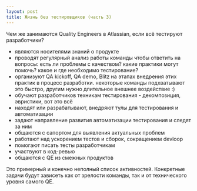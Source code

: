 ```yaml
---
layout: post
title: Жизнь без тестировщиков (часть 3)
---
```

 
Чем же занимаются Quality Engineers в Atlassian, если всё тестируют разработчики?

* являются носителями знаний о продукте
* проводят регулярный анализ работы команды чтобы ответить на вопросы:
есть ли проблемы с качеством? какие практики могут помочь?
какое и где необходимо тестирование?
* организуют QA kickoff, QA demo, Blitz на этапах внедрения этих практик в процесс разработки.
некоторые команды подхватывают это быстро, другим нужно длительное внешнее воздействие :)
* обучают разработчиков техникам тестирования - декомпозиция, эвристики, вот это всё
* находят или разрабатывают, внедряют тулы для тестирования и автоматизации
* задают направление развития автоматизации тестирования и следят за ним
* общаются с сапортом для выявления актуальных проблем
* работают над ускорением тестов и сборок, сокращением devloop
* помогают писать тесты разработчикам
* участвуют в код-ревью
* общаются с QE из смежных продуктов

Это примерный и конечно неполный список активностей. Конкретные задачи будут зависеть как от зрелости команды,
так и от технического уровня самого QE.
